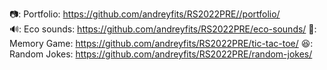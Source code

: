 📷: Portfolio: https://github.com/andreyfits/RS2022PRE//portfolio/  
🔊: Eco sounds: https://github.com/andreyfits/RS2022PRE/eco-sounds/
🎲: Memory Game: https://github.com/andreyfits/RS2022PRE/tic-tac-toe/
😆: Random Jokes: https://github.com/andreyfits/RS2022PRE/random-jokes/
